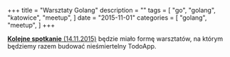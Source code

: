 +++
title = "Warsztaty Golang"
description = ""
tags = [
    "go",
    "golang",
    "katowice",
    "meetup",
]
date = "2015-11-01"
categories = [
    "golang",
    "meetup",
]
+++

[**Kolejne spotkanie** (14.11.2015)](http://www.meetup.com/Gophers-Katowice/events/226189717/) będzie miało formę warsztatów, na którym będziemy razem budować nieśmiertelny TodoApp.